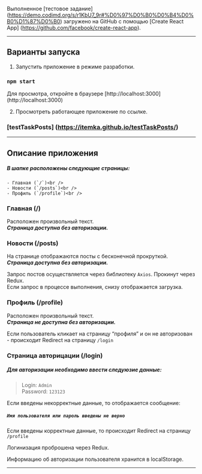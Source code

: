 Выполненное [тестовое задание] (https://demo.codimd.org/s/r1KbU7_9r#%D0%97%D0%B0%D0%B4%D0%B0%D1%87%D0%B0) загружено на GitHub с помощью [Create React App] (https://github.com/facebook/create-react-app).

***

## Варианты запуска

1. Запустить приложение в режиме разработки.

### `npm start`

Для просмотра, откройте в браузере [http://localhost:3000] (http://localhost:3000)<br />

2. Просмотреть работающее приложение по ссылке.

### [testTaskPosts] (https://itemka.github.io/testTaskPosts/)

***

## Описание приложения

##### В шапке расположены следующие страницы:

    - Главная (`/`)<br />
    - Новости (`/posts`)<br />
    - Профиль (`/profile`)<br />

### Главная (/)

Расположен произвольный текст.<br />
***Страница доступна без авторизации.***

### Новости (/posts)

На странице отображаются посты с бесконечной прокруткой.<br />
***Страница доступна без авторизации.***<br />

Запрос постов осуществляется через библиотеку `Axios`. Прокинут через Redux.<br />
Если запрос в процессе выполнения, снизу отображается загрузка. 

### Профиль (/profile)

Расположен произвольный текст.<br />
***Страница не доступна без авторизации.***<br />

Если пользователь кликает на страницу “профиля” и он не авторизован - происходит Redirect на страницу `/login`

### Страница авторицации (/login)

##### Для авторизации необходимо ввести следуюзие данные:

>Login: `Admin` <br />
>Password: `123123` <br />

Если введены некорректные данные, то отображается сообщение:

##### `Имя пользователя или пароль введены не верно`

Если введены корректные данные, то происходит Redirect на страницу `/profile`<br />

Логинизация проброшена через Redux.

Информацию об авторизации пользователя хранится в localStorage.

***
